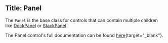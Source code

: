 Title: Panel
---
The `Panel` is the base class for controls that can contain multiple children like [DockPanel](/docs/controls/dockpanel) or [StackPanel](/docs/controls/stackpanel) .

The Panel control's full documentation can be found [here](/api/Avalonia.Controls/LayoutTransformControl/){target="_blank"}.
